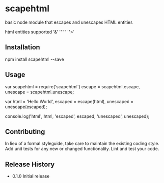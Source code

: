 scapehtml
=========

basic node module that escapes and unescapes HTML entities

html entities supported '&' '"' '\' '>'


## Installation

  npm install scapehtml --save

## Usage

  var scapehtml = require('scapehtml')
      escape = scapehtml.escape,
      unescape = scapehtml.unescape;

  var html = 'Hello World',
      escaped = escape(html),
      unescaped = unescape(escaped);

  console.log('html', html, 'escaped', escaped, 'unescaped', unescaped);


## Contributing

In lieu of a formal styleguide, take care to maintain the existing coding style.
Add unit tests for any new or changed functionality. Lint and test your code.

## Release History

* 0.1.0 Initial release
